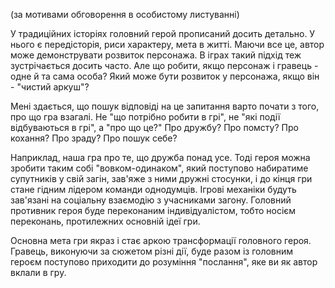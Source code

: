 (за мотивами обговорення в особистому листуванні)

У традиційних історіях головний герой прописаний досить детально. У нього є передісторія, риси характеру, мета в житті. Маючи все це, автор може демонструвати розвиток персонажа. В іграх такий підхід теж зустрічається досить часто. Але що робити, якщо персонаж і гравець - одне й та сама особа? Який може бути розвиток у персонажа, якщо він - "чистий аркуш"?

Мені здається, що пошук відповіді на це запитання варто почати з того, про що гра взагалі. Не "що потрібно робити в грі", не "які події відбуваються в грі", а "про що це?" Про дружбу? Про помсту? Про кохання? Про зраду? Про пошук себе?

Наприклад, наша гра про те, що дружба понад усе. Тоді героя можна зробити таким собі "вовком-одинаком", який поступово набиратиме супутників у свій загін, зав'яже з ними дружні стосунки, і до кінця гри стане гідним лідером команди однодумців. Ігрові механіки будуть зав'язані на соціальну взаємодію з учасниками загону. Головний противник героя буде переконаним індивідуалістом, тобто носієм переконань, протилежних основній ідеї гри.

Основна мета гри якраз і стає аркою трансформації головного героя. Гравець, виконуючи за сюжетом різні дії, буде разом із головним героєм поступово приходити до розуміння "послання", яке ви як автор вклали в гру.
